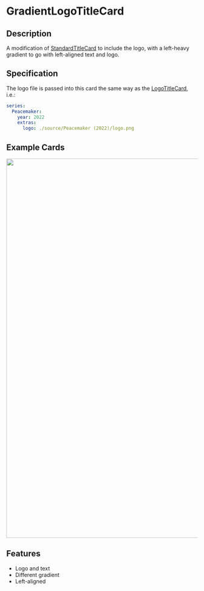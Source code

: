 # GradientLogoTitleCard
## Description
A modification of [StandardTitleCard](https://github.com/CollinHeist/TitleCardMaker/wiki/StandardTitleCard) to include the logo, with a left-heavy gradient to go with left-aligned text and logo.

## Specification
The logo file is passed into this card the same way as the [LogoTitleCard](https://github.com/CollinHeist/TitleCardMaker/wiki/LogoTitleCard#specification), i.e.:

```yaml
series:
  Peacemaker:
    year: 2022
    extras:
      logo: ./source/Peacemaker (2022)/logo.png
```

## Example Cards
<img src="https://user-images.githubusercontent.com/17693271/178131817-2bb6b271-6c56-4c2c-a8a2-f7e6c8012fe0.jpg" width="1000"/>

## Features
- Logo and text
- Different gradient
- Left-aligned
